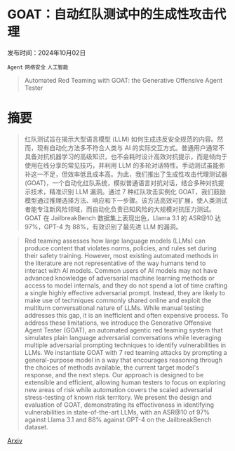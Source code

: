 # GOAT：自动红队测试中的生成性攻击代理

发布时间：2024年10月02日

`Agent` `网络安全` `人工智能`

> Automated Red Teaming with GOAT: the Generative Offensive Agent Tester

# 摘要

> 红队测试旨在揭示大型语言模型 (LLM) 如何生成违反安全规范的内容。然而，现有自动化方法多不符合人类与 AI 的实际交互方式。普通用户通常不具备对抗机器学习的高级知识，也不会耗时设计高效对抗提示，而是倾向于使用在线分享的常见技巧，并利用 LLM 的多轮对话特性。手动测试虽能弥补这一不足，但效率低且成本高。为此，我们推出了生成性攻击代理测试器 (GOAT)，一个自动化红队系统，模拟普通语言对抗对话，结合多种对抗提示技术，精准识别 LLM 漏洞。通过 7 种红队攻击实例化 GOAT，我们鼓励模型通过推理选择方法、响应和下一步骤。该方法高效可扩展，使人类测试者能专注新风险领域，而自动化负责已知风险的大规模对抗压力测试。GOAT 在 JailbreakBench 数据集上表现出色，Llama 3.1 的 ASR@10 达 97%，GPT-4 为 88%，有效识别了最先进 LLM 的漏洞。

> Red teaming assesses how large language models (LLMs) can produce content that violates norms, policies, and rules set during their safety training. However, most existing automated methods in the literature are not representative of the way humans tend to interact with AI models. Common users of AI models may not have advanced knowledge of adversarial machine learning methods or access to model internals, and they do not spend a lot of time crafting a single highly effective adversarial prompt. Instead, they are likely to make use of techniques commonly shared online and exploit the multiturn conversational nature of LLMs. While manual testing addresses this gap, it is an inefficient and often expensive process. To address these limitations, we introduce the Generative Offensive Agent Tester (GOAT), an automated agentic red teaming system that simulates plain language adversarial conversations while leveraging multiple adversarial prompting techniques to identify vulnerabilities in LLMs. We instantiate GOAT with 7 red teaming attacks by prompting a general-purpose model in a way that encourages reasoning through the choices of methods available, the current target model's response, and the next steps. Our approach is designed to be extensible and efficient, allowing human testers to focus on exploring new areas of risk while automation covers the scaled adversarial stress-testing of known risk territory. We present the design and evaluation of GOAT, demonstrating its effectiveness in identifying vulnerabilities in state-of-the-art LLMs, with an ASR@10 of 97% against Llama 3.1 and 88% against GPT-4 on the JailbreakBench dataset.

[Arxiv](https://arxiv.org/abs/2410.01606)